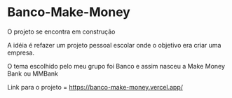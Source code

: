 # Banco-Make-Money

O projeto se encontra em construção 


A idéia é refazer um projeto pessoal escolar onde o objetivo era criar uma empresa.

O tema escolhido pelo meu grupo foi Banco e assim nasceu a Make Money Bank ou MMBank

Link para o projeto = https://banco-make-money.vercel.app/
